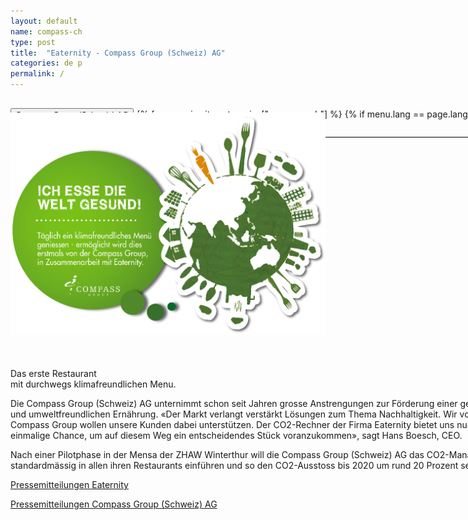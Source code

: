 ```yaml
---
layout: default
name: compass-ch
type: post
title:  "Eaternity - Compass Group (Schweiz) AG"
categories: de p
permalink: /
---
```


<div class="container-hero container-hero-1 clearfix" style="background-image: url('/images/Webseite_Element-1(4).jpg');background-size: 500px 229px;background-position: left center;">
	<div class="container-hero-content container-hero-content-1 clearfix">
		<div class="container-4 clearfix" style="margin-bottom:-40px;margin-top:30px;width: 960px;height: 46px;border-bottom: 1px solid rgb(0, 0, 0);">
			<button class="text text-5" style="text-align:left" onClick="window.location='/de';" >Compass Group (Schweiz) AG</button>
				{% for menu in site.categories["compass-ch"] %}
				{% if menu.lang == page.lang %}
				<button class="_button" style="float:right;margin-left:20px;margin-top:8px;font-size:0.95em" onClick="window.location='{{menu.url}}';">{{menu.title}}</button>
				{% endif %}{% endfor %}
		</div>
		<img class="image" src="/images/banner-compass(2)-1073x759.png" data-rimage data-src="/images/banner-compass(2)-1073x759.png" data-srcat2x="/images/banner-compass(2)-1073x759@2x.png">
	</div>
</div>


<div class="content-design content-design-1 clearfix" style="height: 1350px;">
	<p class="text text-16" style="width: 798px;margin: 50px auto 0;float:none">Das erste Restaurant</p>
	<p class="text text-21" style="width: 798px;margin: 0px auto 0;float:none">mit durchwegs klimafreundlichen Menu.</p>
	<div class="text text-25" style="width: 798px;margin: 10px auto 0;float:none">
		<p>Die Compass Group (Schweiz) AG unternimmt schon seit Jahren grosse Anstrengungen zur Förderung einer gesunden und umweltfreundlichen Ernährung. «Der Markt verlangt verstärkt Lösungen zum Thema Nachhaltigkeit. Wir von der Compass Group wollen unsere Kunden dabei unterstützen. Der CO2-Rechner der Firma Eaternity bietet uns nun eine einmalige Chance, um auf diesem Weg ein entscheidendes Stück voranzukommen», sagt Hans Boesch, CEO.</p>
		<p>Nach einer Pilotphase in der Mensa der ZHAW Winterthur will die Compass Group (Schweiz) AG das CO2-Management standardmässig in allen ihren Restaurants einführen und so den CO2-Ausstoss bis 2020 um rund 20 Prozent senken.</p>
		<p><a target="_blank" href="/assets/de/2014-05-26 Pressemitteilung-Eaternity-Compass.pdf">Pressemitteilungen Eaternity</a><br></p>
		<p><a target="_blank" href="/assets/de/20140523_Medienmitteilung Eaternity ZHAW.pdf">Pressemitteilungen Compass Group (Schweiz) AG</a><br></p>
	</div>
	<div class="element _element" style="width: 960px;height: 742px;margin-top: 67px;background-image: url('/images/DSC08998.jpg');background-size: contain;margin-right: auto;
margin-left: auto;background-repeat: no-repeat;background-position: center center;float: none;"></div>
</div>

